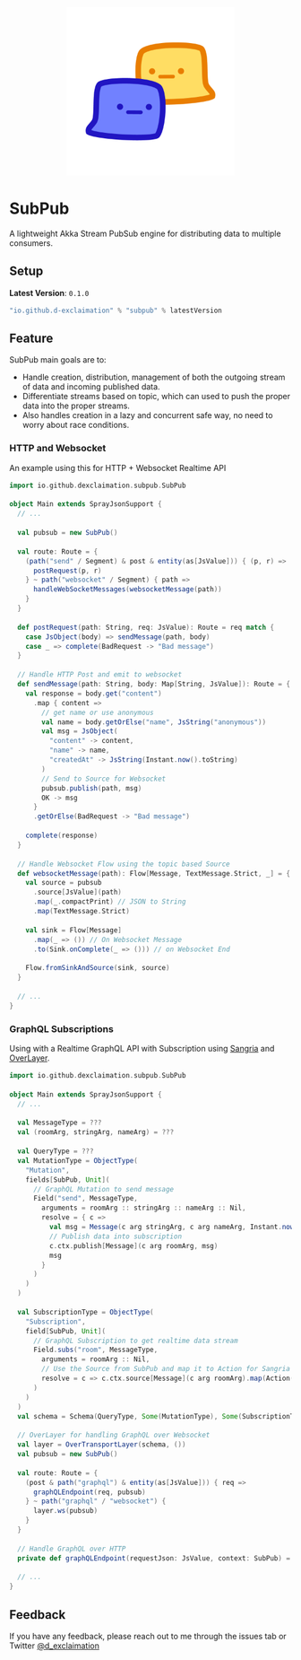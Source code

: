 <p align="center">
<img src="./subpub.png" width="300" alt="logo"/>
</p>
<p align="center"> <h1>SubPub</h1></p>


A lightweight Akka Stream PubSub engine for distributing data to multiple consumers.

## Setup

**Latest Version**: `0.1.0`

```sbt
"io.github.d-exclaimation" % "subpub" % latestVersion
```

## Feature

SubPub main goals are to:

- Handle creation, distribution, management of both the outgoing stream of data and incoming published data.
- Differentiate streams based on topic, which can used to push the proper data into the proper streams.
- Also handles creation in a lazy and concurrent safe way, no need to worry about race conditions.

### HTTP and Websocket

An example using this for HTTP + Websocket Realtime API

```scala
import io.github.dexclaimation.subpub.SubPub

object Main extends SprayJsonSupport {
  // ...

  val pubsub = new SubPub()

  val route: Route = {
    (path("send" / Segment) & post & entity(as[JsValue])) { (p, r) =>
      postRequest(p, r) 
    } ~ path("websocket" / Segment) { path =>
      handleWebSocketMessages(websocketMessage(path))
    }
  }

  def postRequest(path: String, req: JsValue): Route = req match {
    case JsObject(body) => sendMessage(path, body)
    case _ => complete(BadRequest -> "Bad message")
  }

  // Handle HTTP Post and emit to websocket
  def sendMessage(path: String, body: Map[String, JsValue]): Route = {
    val response = body.get("content")
      .map { content =>
        // get name or use anonymous
        val name = body.getOrElse("name", JsString("anonymous"))
        val msg = JsObject(
          "content" -> content,
          "name" -> name,
          "createdAt" -> JsString(Instant.now().toString)
        )
        // Send to Source for Websocket
        pubsub.publish(path, msg)
        OK -> msg
      }
      .getOrElse(BadRequest -> "Bad message")

    complete(response)
  }

  // Handle Websocket Flow using the topic based Source
  def websocketMessage(path): Flow[Message, TextMessage.Strict, _] = {
    val source = pubsub
      .source[JsValue](path)
      .map(_.compactPrint) // JSON to String
      .map(TextMessage.Strict)

    val sink = Flow[Message]
      .map(_ => ()) // On Websocket Message
      .to(Sink.onComplete(_ => ())) // on Websocket End

    Flow.fromSinkAndSource(sink, source)
  }

  // ...
}
```

### GraphQL Subscriptions

Using with a Realtime GraphQL API with Subscription using [Sangria](https://sangria-graphql.github.io/)
and [OverLayer](https://overlayer.netlify.app).

```scala
import io.github.dexclaimation.subpub.SubPub

object Main extends SprayJsonSupport {
  // ...

  val MessageType = ???
  val (roomArg, stringArg, nameArg) = ???

  val QueryType = ???
  val MutationType = ObjectType(
    "Mutation",
    fields[SubPub, Unit](
      // GraphQL Mutation to send message
      Field("send", MessageType,
        arguments = roomArg :: stringArg :: nameArg :: Nil,
        resolve = { c =>
          val msg = Message(c arg stringArg, c arg nameArg, Instant.now().toString)
          // Publish data into subscription
          c.ctx.publish[Message](c arg roomArg, msg)
          msg
        }
      )
    )
  )

  val SubscriptionType = ObjectType(
    "Subscription",
    field[SubPub, Unit](
      // GraphQL Subscription to get realtime data stream
      Field.subs("room", MessageType,
        arguments = roomArg :: Nil,
        // Use the Source from SubPub and map it to Action for Sangria
        resolve = c => c.ctx.source[Message](c arg roomArg).map(Action(_))
      )
    )
  )
  val schema = Schema(QueryType, Some(MutationType), Some(SubscriptionType))

  // OverLayer for handling GraphQL over Websocket
  val layer = OverTransportLayer(schema, ())
  val pubsub = new SubPub()

  val route: Route = {
    (post & path("graphql") & entity(as[JsValue])) { req =>
      graphQLEndpoint(req, pubsub)
    } ~ path("graphql" / "websocket") {
      layer.ws(pubsub)
    }
  }

  // Handle GraphQL over HTTP
  private def graphQLEndpoint(requestJson: JsValue, context: SubPub) = ???

  // ...
}
```

## Feedback

If you have any feedback, please reach out to me through the issues tab or
Twitter [@d_exclaimation](https://twitter.com/d_exclaimation)
